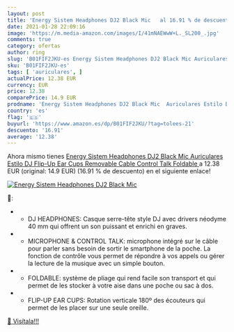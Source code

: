 ```yaml
---
layout: post
title: 'Energy Sistem Headphones DJ2 Black Mic   al 16.91 % de descuento'
date: 2021-01-28 22:09:16
image: 'https://m.media-amazon.com/images/I/41mNAEWwW+L._SL200_.jpg'
comments: true
category: ofertas
author: ring
slug: 'B01FIF2JKU-es Energy Sistem Headphones DJ2 Black Mic Auriculares Estilo...'
sku: 'B01FIF2JKU-es'
tags: [ 'auriculares', ]
actualPrice: 12.38 EUR
currency: EUR
price: 12.38
comparePrice: 14.9 EUR
prodname: 'Energy Sistem Headphones DJ2 Black Mic  Auriculares Estilo DJ  Flip-Up Ear Cups  Removable Cable  Control Talk  Foldable '
country: 'es'
flag: '🇪🇸'
buyurl: 'https://www.amazon.es/dp/B01FIF2JKU/?tag=tolees-21'
descuento: '16.91'
average: '12.38'
---
```


Ahora mismo tienes [Energy Sistem Headphones DJ2 Black Mic  Auriculares Estilo DJ  Flip-Up Ear Cups  Removable Cable  Control Talk  Foldable ](https://www.amazon.es/dp/B01FIF2JKU/?tag=tolees-21) a 12.38 EUR (original: 14.9 EUR) (16.91 %  de descuento) en el siguiente enlace!

[![Energy Sistem Headphones DJ2 Black Mic  ](https://m.media-amazon.com/images/I/41mNAEWwW+L._SL200_.jpg)](https://www.amazon.es/dp/B01FIF2JKU/?tag=tolees-21)

🔎:

- - DJ HEADPHONES: Casque serre-tête style DJ avec drivers néodyme 40 mm qui offrent un son puissant et enrichi en graves.
- - MICROPHONE & CONTROL TALK: microphone intégré sur le câble pour parler sans besoin de sortir le smartphone de la poche. La fonction de contrôle vous permet de répondre à vos appels ou gérer la lecture de la musique avec un simple bouton.
- - FOLDABLE: système de pliage qui rend facile son transport et qui permet de les stocker à votre aise dans une poche ou sac à dos.
- - FLIP-UP EAR CUPS: Rotation verticale 180º des écouteurs qui permet de les placer sur une seule oreille.

[🛒 Visítala!!!](https://www.amazon.es/dp/B01FIF2JKU/?tag=tolees-21)
